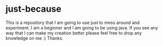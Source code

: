# just-because
This is a repository that I am going to use just to mess around and experiment. I am a beginner and I am going to be using java. If you see any way that I can make my creation better please feel free to drop any knowledge on me :) Thanks.
